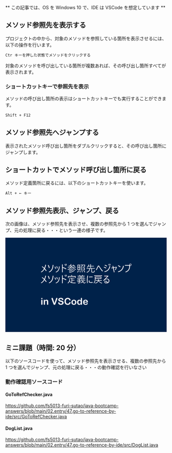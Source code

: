 ** この記事では、OS を Windows 10 で、IDE は VSCode を想定しています **

## メソッド参照先を表示する

プロジェクトの中から、対象のメソッドを参照している箇所を表示させるには、以下の操作を行います。

```txt title=メソッド参照先表示
Ctr キーを押した状態でメソッドをクリックする
```

対象のメソッドを呼び出している箇所が複数あれば、その呼び出し箇所すべてが表示されます。

### ショートカットキーで参照先を表示

メソッドの呼び出し箇所の表示はショートカットキーでも実行することができます。

```txt title=ショートカットキーでメソッド参照先表示
Shift + F12
```

## メソッド参照先へジャンプする

表示されたメソッド呼び出し箇所をダブルクリックすると、その呼び出し箇所にジャンプします。

## ショートカットでメソッド呼び出し箇所に戻る

メソッド定義箇所に戻るには、以下のショートカットキーを使います。

```txt title=メソッド呼び出し箇所に戻る
Alt + ← キー
```

## メソッド参照先表示、ジャンプ、戻る

次の画像は、メソッド参照先を表示させ、複数の参照先から 1 つを選んでジャンプ、元の処理に戻る・・・という一連の様子です。

![Ctr キーを押した状態でメソッドをクリックして、メソッド参照先を表示する](./images/go_to_method_refs_in_vscode.gif)

## ミニ課題（時間: 20 分）

以下のソースコードを使って、メソッド参照先を表示させる、複数の参照先から 1 つを選んでジャンプ、元の処理に戻る・・・の動作確認を行いなさい

### 動作確認用ソースコード

#### GoToRefChecker.java

https://github.com/fs5013-furi-sutao/java-bootcamp-answers/blob/main/02.entry/47.go-to-reference-by-ide/src/GoToRefChecker.java

#### DogList.java

https://github.com/fs5013-furi-sutao/java-bootcamp-answers/blob/main/02.entry/47.go-to-reference-by-ide/src/DogList.java
